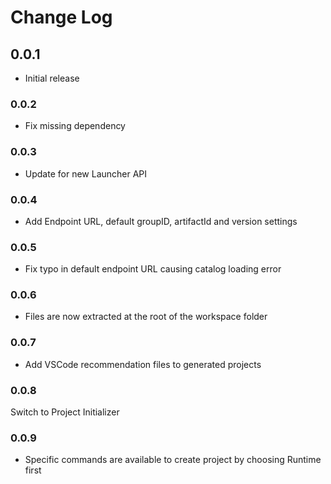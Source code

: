 # Change Log

## 0.0.1
- Initial release

### 0.0.2

- Fix missing dependency

### 0.0.3

- Update for new Launcher API

### 0.0.4

- Add Endpoint URL, default groupID, artifactId and version settings

### 0.0.5

- Fix typo in default endpoint URL causing catalog loading error

### 0.0.6

- Files are now extracted at the root of the workspace folder

### 0.0.7

- Add VSCode recommendation files to generated projects

### 0.0.8

Switch to Project Initializer

### 0.0.9

- Specific commands are available to create project by choosing Runtime first